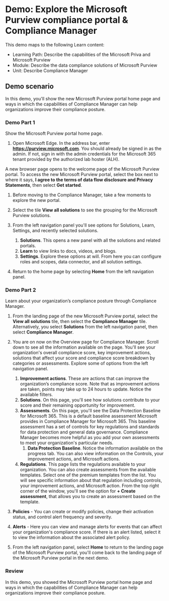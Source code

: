 <!---
---
Demo:
    Title: 'Explore the Microsoft Purview portal & Compliance Manager'
    Learning Path/Module/Unit: 'Describe the capabilities of the Microsoft Priva and Microsoft Purview; Module 2: Describe the data compliance solutions of Microsoft Purview; Unit 4: Describe Compliance Manager'
---
--->

# Demo: Explore the Microsoft Purview compliance portal & Compliance Manager

This demo maps to the following Learn content:

- Learning Path: Describe the capabilities of the Microsoft Priva and Microsoft Purview
- Module: Describe the data compliance solutions of Microsoft Purview
- Unit: Describe Compliance Manager

## Demo scenario

In this demo, you'll show the new Microsoft Purview portal home page and ways in which the capabilities of Compliance Manager can help organizations improve their compliance posture.

### Demo Part 1

Show the Microsoft Purview portal home page.

1. Open Microsoft Edge. In the address bar, enter **https://purview.microsoft.com**. You should already be signed in as the admin.  If not, sign in with the admin credentials for the Microsoft 365 tenant provided by the authorized lab hoster (ALH).

A new browser page opens to the welcome page of the Microsoft Purview portal.  To access the new Microsoft Purview portal, select the box next to where it says, **I agree to the terms of data flow disclosure and Privacy Statements**, then select **Get started**.  

1. Before moving to the Compliance Manager, take a few moments to explore the new portal.

1. Select the tile **View all solutions** to see the grouping for the Microsoft Purview solutions.

1. From the left navigation panel you'll see options for Solutions, Learn, Settings, and recently selected solutions.
    1. **Solutions**. This opens a new panel with all the solutions and related portals.
    1. **Learn** to view links to docs, videos, and blogs.
    1. **Settings**. Explore these options at will. From here you can configure roles and scopes, data connector, and all solution settings.

1. Return to the home page by selecting **Home** from the left navigation panel.

### Demo Part 2

Learn about your organization’s compliance posture through Compliance Manager.

1. From the landing page of the new Microsoft Purview portal, select the **View all solutions** tile, then select the **Compliance Manager** tile. Alternatively, you select **Solutions** from the left navigation panel, then select **Compliance Manager**.

1. You are on now on the Overview page for Compliance Manager. Scroll down to see all the information available on the page.  You'll see your organization's overall compliance score, key improvement actions, solutions that affect your score and compliance score breakdown by categories or assessments. Explore some of options from the left navigation panel.
    1. **Improvement actions**.  These are actions that can improve the organization’s compliance score. Note that as improvement actions are taken, points may take up to 24 hours to update.  Notice the available filters.
    1. **Solutions**. On this page, you'll see how solutions contribute to your score and their remaining opportunity for improvement.
    1. **Assessments**. On this page, you'll see the Data Protection Baseline for Microsoft 365.  This is a default baseline assessment Microsoft provides in Compliance Manager for Microsoft 365.  This baseline assessment has a set of controls for key regulations and standards for data protection and general data governance. Compliance Manager becomes more helpful as you add your own assessments to meet your organization's particular needs.
        1. **Data Protection Baseline**.  Notice the information available on the progress tab.  You can also view information on the Controls, your improvement actions, and Microsoft actions.  
    1. **Regulations**.  This page lists the regulations available to your organization. You can also create assessments from the available templates.  Select one of the premium templates from the list.  You will see specific information about that regulation including controls,  your improvement actions, and Microsoft action.  From the top right corner of the window, you'll see the option for **+ Create assessment**, that allows you to create an assessment based on the template.
1. **Policies** - You can create or modify policies, change their activation status, and control alert frequency and severity. 
1. **Alerts** -  Here you can view and manage alerts for events that can affect your organization's compliance score.  If there is an alert listed, select it to view the information about the associated alert policy.

1. From the left navigation panel, select **Home** to return to the landing page of the Microsoft Purview portal, you'll come back to the landing page of the Microsoft Purview portal in the next demo.

### Review

In this demo, you showed the Microsoft Purview portal home page and ways in which the capabilities of Compliance Manager can help organizations improve their compliance posture.
